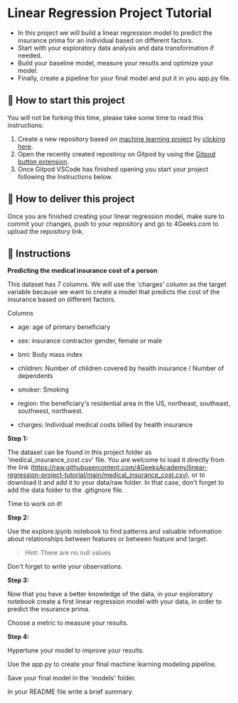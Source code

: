 <!-- hide -->
# Linear Regression Project Tutorial
<!-- endhide -->

- In this project we will build a linear regression model to predict the insurance prima for an individual based on different factors.
- Start with your exploratory data analysis and data transformation if needed.
- Build your baseline model, measure your results and optimize your model.
- Finally, create a pipeline for your final model and put it in you app.py file. 

## 🌱  How to start this project

You will not be forking this time, please take some time to read this instructions:

1. Create a new repository based on [machine learning project](https://github.com/4GeeksAcademy/machine-learning-python-template/generate) by [clicking here](https://github.com/4GeeksAcademy/machine-learning-python-template).
2. Open the recently created repostiroy on Gitpod by using the [Gitpod button extension](https://www.gitpod.io/docs/browser-extension/).
3. Once Gitpod VSCode has finished opening you start your project following the Instructions below.

## 🚛 How to deliver this project

Once you are finished creating your linear regression model, make sure to commit your changes, push to your repository and go to 4Geeks.com to upload the repository link.

## 📝 Instructions

**Predicting the medical insurance cost of a person**

This dataset has 7 columns. We will use the 'charges' column as the target variable because we want to create a model that predicts the cost of the insurance based on different factors.

Columns

- age: age of primary beneficiary

- sex: insurance contractor gender, female or male

- bmi: Body mass index

- children: Number of children covered by health insurance / Number of dependents

- smoker: Smoking

- region: the beneficiary's residential area in the US, northeast, southeast, southwest, northwest.

- charges: Individual medical costs billed by health insurance



**Step 1:**

The dataset can be found in this project folder as 'medical_insurance_cost.csv' file. You are welcome to load it directly from the link (https://raw.githubusercontent.com/4GeeksAcademy/linear-regression-project-tutorial/main/medical_insurance_cost.csv), or to download it and add it to your data/raw folder. In that case, don't forget to add the data folder to the .gitignore file.

Time to work on it!

**Step 2:**

Use the explore.ipynb notebook to find patterns and valuable information about relationships between features or between feature and target.

>Hint: There are no null values

Don't forget to write your observations.


**Step 3:**

Now that you have a better knowledge of the data, in your exploratory notebook create a first linear regression model with your data, in order to predict the insurance prima.

Choose a metric to measure your results.

**Step 4:**

Hypertune your model to improve your results.

Use the app.py to create your final machine learning modeling pipeline. 

Save your final model in the 'models' folder.

In your README file write a brief summary.
